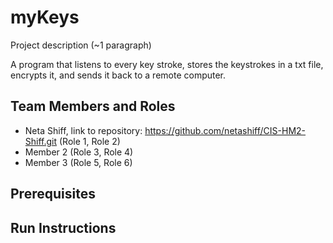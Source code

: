 # myKeys

Project description (~1 paragraph)

A program that listens to every key stroke, stores the keystrokes in a txt file, encrypts it, and sends it back to a remote computer.

## Team Members and Roles

* Neta Shiff, link to repository: https://github.com/netashiff/CIS-HM2-Shiff.git (Role 1, Role 2)
* Member 2 (Role 3, Role 4)
* Member 3 (Role 5, Role 6)

## Prerequisites

## Run Instructions
